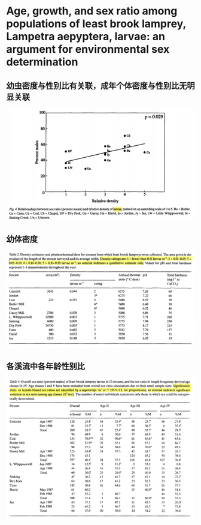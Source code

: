 # Age, growth, and sex ratio among populations of least brook lamprey, Lampetra aepyptera, larvae: an argument for environmental sex determination

## 幼虫密度与性别比有关联，成年个体密度与性别比无明显关联
![alt text](image.png)

## 幼体密度
![alt text](image-2.png)

## 各溪流中各年龄性别比
![alt text](image-1.png)
